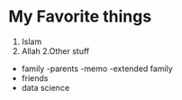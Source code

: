 # My Favorite things
1. Islam
  1. Allah
2.Other stuff
- family
  -parents
  -memo
  -extended family
 - friends
 - data science
  
